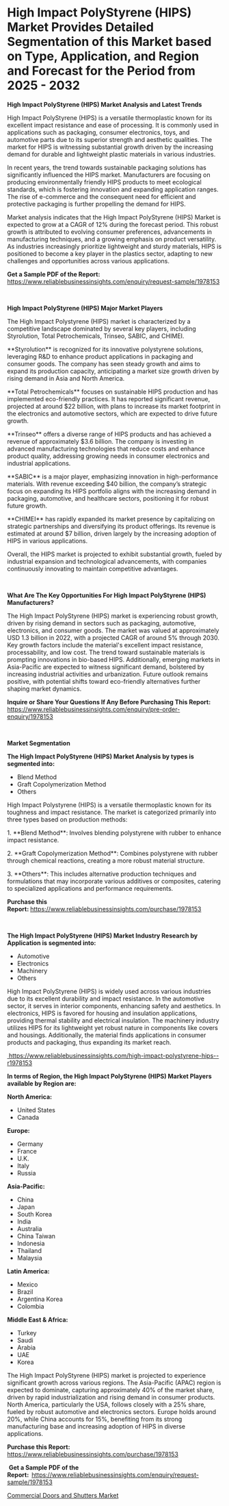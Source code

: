 <p><h1>High Impact PolyStyrene (HIPS) Market Provides Detailed Segmentation of this Market based on Type, Application, and Region and Forecast for the Period from 2025 - 2032</h1></p><p><strong>High Impact PolyStyrene (HIPS) Market Analysis and Latest Trends</strong></p>
<p><p>High Impact PolyStyrene (HIPS) is a versatile thermoplastic known for its excellent impact resistance and ease of processing. It is commonly used in applications such as packaging, consumer electronics, toys, and automotive parts due to its superior strength and aesthetic qualities. The market for HIPS is witnessing substantial growth driven by the increasing demand for durable and lightweight plastic materials in various industries.</p><p>In recent years, the trend towards sustainable packaging solutions has significantly influenced the HIPS market. Manufacturers are focusing on producing environmentally friendly HIPS products to meet ecological standards, which is fostering innovation and expanding application ranges. The rise of e-commerce and the consequent need for efficient and protective packaging is further propelling the demand for HIPS.</p><p>Market analysis indicates that the High Impact PolyStyrene (HIPS) Market is expected to grow at a CAGR of 12% during the forecast period. This robust growth is attributed to evolving consumer preferences, advancements in manufacturing techniques, and a growing emphasis on product versatility. As industries increasingly prioritize lightweight and sturdy materials, HIPS is positioned to become a key player in the plastics sector, adapting to new challenges and opportunities across various applications.</p></p>
<p><strong>Get a Sample PDF of the Report:&nbsp;</strong> <a href="https://www.reliablebusinessinsights.com/enquiry/request-sample/1978153?utm_campaign=1119&utm_medium=2&utm_source=Github&utm_content=ia&utm_term=04022025&utm_id=high-impact-polystyrene-hips">https://www.reliablebusinessinsights.com/enquiry/request-sample/1978153</a></p>
<p>&nbsp;</p>
<p><strong>High Impact PolyStyrene (HIPS) Major Market Players</strong></p>
<p><p>The High Impact Polystyrene (HIPS) market is characterized by a competitive landscape dominated by several key players, including Styrolution, Total Petrochemicals, Trinseo, SABIC, and CHIMEI. </p><p>**Styrolution** is recognized for its innovative polystyrene solutions, leveraging R&D to enhance product applications in packaging and consumer goods. The company has seen steady growth and aims to expand its production capacity, anticipating a market size growth driven by rising demand in Asia and North America.</p><p>**Total Petrochemicals** focuses on sustainable HIPS production and has implemented eco-friendly practices. It has reported significant revenue, projected at around $22 billion, with plans to increase its market footprint in the electronics and automotive sectors, which are expected to drive future growth.</p><p>**Trinseo** offers a diverse range of HIPS products and has achieved a revenue of approximately $3.6 billion. The company is investing in advanced manufacturing technologies that reduce costs and enhance product quality, addressing growing needs in consumer electronics and industrial applications.</p><p>**SABIC** is a major player, emphasizing innovation in high-performance materials. With revenue exceeding $40 billion, the company’s strategic focus on expanding its HIPS portfolio aligns with the increasing demand in packaging, automotive, and healthcare sectors, positioning it for robust future growth.</p><p>**CHIMEI** has rapidly expanded its market presence by capitalizing on strategic partnerships and diversifying its product offerings. Its revenue is estimated at around $7 billion, driven largely by the increasing adoption of HIPS in various applications.</p><p>Overall, the HIPS market is projected to exhibit substantial growth, fueled by industrial expansion and technological advancements, with companies continuously innovating to maintain competitive advantages.</p></p>
<p>&nbsp;</p>
<p><strong>What Are The Key Opportunities For High Impact PolyStyrene (HIPS) Manufacturers?</strong></p>
<p><p>The High Impact PolyStyrene (HIPS) market is experiencing robust growth, driven by rising demand in sectors such as packaging, automotive, electronics, and consumer goods. The market was valued at approximately USD 1.3 billion in 2022, with a projected CAGR of around 5% through 2030. Key growth factors include the material's excellent impact resistance, processability, and low cost. The trend toward sustainable materials is prompting innovations in bio-based HIPS. Additionally, emerging markets in Asia-Pacific are expected to witness significant demand, bolstered by increasing industrial activities and urbanization. Future outlook remains positive, with potential shifts toward eco-friendly alternatives further shaping market dynamics.</p></p>
<p><strong>Inquire or Share Your Questions If Any Before Purchasing This Report:</strong> <a href="https://www.reliablebusinessinsights.com/enquiry/pre-order-enquiry/1978153?utm_campaign=1119&utm_medium=2&utm_source=Github&utm_content=ia&utm_term=04022025&utm_id=high-impact-polystyrene-hips">https://www.reliablebusinessinsights.com/enquiry/pre-order-enquiry/1978153</a></p>
<p>&nbsp;</p>
<p><strong>Market Segmentation</strong></p>
<p><strong>The High Impact PolyStyrene (HIPS) Market Analysis by types is segmented into:</strong></p>
<p><ul><li>Blend Method</li><li>Graft Copolymerization Method</li><li>Others</li></ul></p>
<p><p>High Impact Polystyrene (HIPS) is a versatile thermoplastic known for its toughness and impact resistance. The market is categorized primarily into three types based on production methods: </p><p>1. **Blend Method**: Involves blending polystyrene with rubber to enhance impact resistance.</p><p>2. **Graft Copolymerization Method**: Combines polystyrene with rubber through chemical reactions, creating a more robust material structure.</p><p>3. **Others**: This includes alternative production techniques and formulations that may incorporate various additives or composites, catering to specialized applications and performance requirements.</p></p>
<p><strong>Purchase this Report:&nbsp;</strong><a href="https://www.reliablebusinessinsights.com/purchase/1978153?utm_campaign=1119&utm_medium=2&utm_source=Github&utm_content=ia&utm_term=04022025&utm_id=high-impact-polystyrene-hips">https://www.reliablebusinessinsights.com/purchase/1978153</a></p>
<p>&nbsp;</p>
<p><strong>The High Impact PolyStyrene (HIPS) Market Industry Research by Application is segmented into:</strong></p>
<p><ul><li>Automotive</li><li>Electronics</li><li>Machinery</li><li>Others</li></ul></p>
<p><p>High Impact PolyStyrene (HIPS) is widely used across various industries due to its excellent durability and impact resistance. In the automotive sector, it serves in interior components, enhancing safety and aesthetics. In electronics, HIPS is favored for housing and insulation applications, providing thermal stability and electrical insulation. The machinery industry utilizes HIPS for its lightweight yet robust nature in components like covers and housings. Additionally, the material finds applications in consumer products and packaging, thus expanding its market reach.</p></p>
<p><a href="https://www.reliablebusinessinsights.com/high-impact-polystyrene-hips--r1978153?utm_campaign=1119&utm_medium=2&utm_source=Github&utm_content=ia&utm_term=04022025&utm_id=high-impact-polystyrene-hips">&nbsp;https://www.reliablebusinessinsights.com/high-impact-polystyrene-hips--r1978153</a></p>
<p><strong>In terms of Region, the High Impact PolyStyrene (HIPS) Market Players available by Region are:</strong></p>
<p>
    <p> <strong> North America: </strong>
        <ul>
            <li>United States</li>
            <li>Canada</li>
        </ul>
        </p> 
    <p> <strong> Europe: </strong>
        <ul>
            <li>Germany</li>
            <li>France</li>
            <li>U.K.</li>
            <li>Italy</li>
            <li>Russia</li>
        </ul>
        </p> 
    <p> <strong> Asia-Pacific: </strong>
        <ul>
            <li>China</li>
            <li>Japan</li>
            <li>South Korea</li>
            <li>India</li>
            <li>Australia</li>
            <li>China Taiwan</li>
            <li>Indonesia</li>
            <li>Thailand</li>
            <li>Malaysia</li>
        </ul>
        </p> 
    <p> <strong> Latin America: </strong>
        <ul>
            <li>Mexico</li>
            <li>Brazil</li>
            <li>Argentina Korea</li>
            <li>Colombia</li>
        </ul>
        </p> 
    <p> <strong> Middle East & Africa: </strong>
        <ul>
            <li>Turkey</li>
            <li>Saudi</li>
            <li>Arabia</li>
            <li>UAE</li>
            <li>Korea</li>
        </ul>
    </p>
    </p>
<p><p>The High Impact PolyStyrene (HIPS) market is projected to experience significant growth across various regions. The Asia-Pacific (APAC) region is expected to dominate, capturing approximately 40% of the market share, driven by rapid industrialization and rising demand in consumer products. North America, particularly the USA, follows closely with a 25% share, fueled by robust automotive and electronics sectors. Europe holds around 20%, while China accounts for 15%, benefiting from its strong manufacturing base and increasing adoption of HIPS in diverse applications.</p></p>
<p><strong>Purchase this Report: </strong><a href="https://www.reliablebusinessinsights.com/purchase/1978153?utm_campaign=1119&utm_medium=2&utm_source=Github&utm_content=ia&utm_term=04022025&utm_id=high-impact-polystyrene-hips">https://www.reliablebusinessinsights.com/purchase/1978153</a></p>
<p>&nbsp;<strong>Get a Sample PDF of the Report:&nbsp;&nbsp;</strong><a href="https://www.reliablebusinessinsights.com/enquiry/request-sample/1978153?utm_campaign=1119&utm_medium=2&utm_source=Github&utm_content=ia&utm_term=04022025&utm_id=high-impact-polystyrene-hips">https://www.reliablebusinessinsights.com/enquiry/request-sample/1978153</a></p>
<p><strong></strong></p>
<p><p><a href="https://github.com/irfadac/Market-Research-Report-List-5/blob/main/commercial-doors-and-shutters-market.md?utm_campaign=1119&utm_medium=2&utm_source=Github&utm_content=ia&utm_term=04022025&utm_id=high-impact-polystyrene-hips">Commercial Doors and Shutters Market</a></p></p>